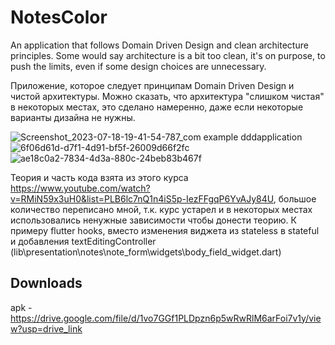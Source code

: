# NotesColor

An application that follows Domain Driven Design and clean architecture principles. Some would say architecture is a bit too clean, it's on purpose, to push the limits, even if some design choices are unnecessary.

Приложение, которое следует принципам Domain Driven Design и чистой архитектуры. Можно сказать, что архитектура "слишком чистая" в некоторых местах, это сделано намеренно, даже если некоторые варианты дизайна не нужны.


![Screenshot_2023-07-18-19-41-54-787_com example dddapplication](https://github.com/Numka/DDD_app/assets/26344390/35d8a6c1-1fe0-4aae-829b-2efd06b1f128)
![6f06d61d-d7f1-4d91-bf5f-26009d66f2fc](https://github.com/Numka/DDD_app/assets/26344390/35b61ec5-8981-48d5-944c-87a5e0e933af)
![ae18c0a2-7834-4d3a-880c-24beb83b467f](https://github.com/Numka/DDD_app/assets/26344390/9b6027ad-bf33-4bac-a340-14649244f073)


Теория и часть кода взята из этого курса https://www.youtube.com/watch?v=RMiN59x3uH0&list=PLB6lc7nQ1n4iS5p-IezFFgqP6YvAJy84U, большое количество переписано мной, т.к. курс устарел и в некоторых местах использовались ненужные зависимости чтобы донести теорию. К примеру flutter hooks, вместо изменения виджета из stateless в stateful и добавления textEditingController (lib\presentation\notes\note_form\widgets\body_field_widget.dart)

## Downloads

apk - https://drive.google.com/file/d/1vo7GGf1PLDpzn6p5wRwRlM6arFoi7v1y/view?usp=drive_link
